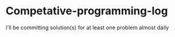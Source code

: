 # Competative-programming-log
I'll be committing solution(s) for at least one problem almost daily  

